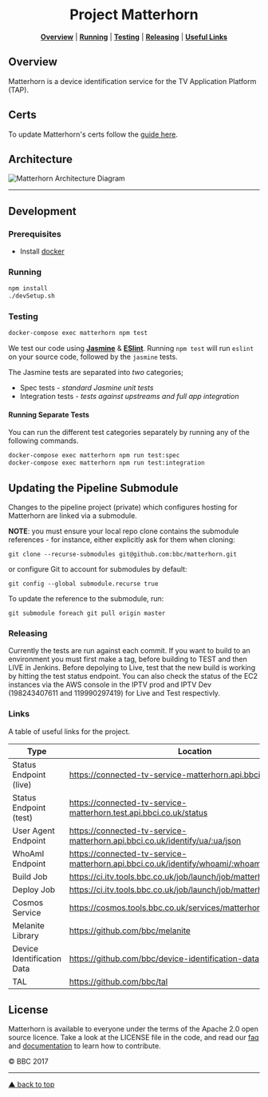 <h1 align="center">Project Matterhorn</h1>

<p align="center">
  <b><a href="#overview">Overview</a></b> |
  <b><a href="#running">Running</a></b> |
  <b><a href="#testing">Testing</a></b> |
  <b><a href="#releasing">Releasing</a></b> |
  <b><a href="#useful-links">Useful Links</a></b>
</p>

## Overview

Matterhorn is a device identification service for the TV Application Platform (TAP).

## Certs

To update Matterhorn's certs follow the [guide here](./docs/cert-guide.md).

## Architecture

![Matterhorn Architecture Diagram](https://goo.gl/vuV2ZF)

---

## Development

### Prerequisites
* Install [docker](https://docker.github.io/engine/installation/)

### Running

```bash
npm install
./devSetup.sh
```

### Testing

```bash
docker-compose exec matterhorn npm test
```

We test our code using [**Jasmine**](http://jasmine.github.io)
& [**ESlint**](http://eslint.org). Running
`npm test` will run `eslint` on your source code, followed by the
`jasmine` tests.

The Jasmine tests are separated into _two_ categories;

+ Spec tests - _standard Jasmine unit tests_
+ Integration tests - _tests against upstreams and full app integration_

#### Running Separate Tests ####

You can run the different test categories separately by running any of
the following commands.

```bash
docker-compose exec matterhorn npm run test:spec
docker-compose exec matterhorn npm run test:integration
```

## Updating the Pipeline Submodule

Changes to the pipeline project (private) which configures hosting for Matterhorn are linked via a submodule.

**NOTE**: you must ensure your local repo clone contains the submodule references - for instance, either explicitly ask for them when cloning:

```git clone --recurse-submodules git@github.com:bbc/matterhorn.git```

or configure Git to account for submodules by default:

```git config --global submodule.recurse true```

To update the reference to the submodule, run:

```
git submodule foreach git pull origin master
```

### Releasing

Currently the tests are run against each commit.
If you want to build to an environment you must first make a tag, before building to TEST and then LIVE in Jenkins. Before depolying to Live, test that the new build is working by hitting the test status endpoint. You can also check the status of the EC2 instances via the AWS console in the IPTV prod and IPTV Dev (198243407611 and 119990297419) for Live and Test respectivly.

### Links

A table of useful links for the project.

Type                       | Location
-------------------------- | --------
Status Endpoint (live)           | https://connected-tv-service-matterhorn.api.bbci.co.uk/status
Status Endpoint (test)           | https://connected-tv-service-matterhorn.test.api.bbci.co.uk/status
User Agent Endpoint        | https://connected-tv-service-matterhorn.api.bbci.co.uk/identify/ua/:ua/json
WhoAmI Endpoint            | https://connected-tv-service-matterhorn.api.bbci.co.uk/identify/whoami/:whoami/json
Build Job                  | https://ci.itv.tools.bbc.co.uk/job/launch/job/matterhorn/job/build/
Deploy Job                 | https://ci.itv.tools.bbc.co.uk/job/launch/job/matterhorn/job/deploy/
Cosmos Service             | https://cosmos.tools.bbc.co.uk/services/matterhorn
Melanite Library           | https://github.com/bbc/melanite
Device Identification Data | https://github.com/bbc/device-identification-data
TAL                        | https://github.com/bbc/tal


## License

Matterhorn is available to everyone under the terms of the Apache 2.0 open source licence. Take a look at
the LICENSE file in the code, and read our [faq](https://bbc.github.io/tal/faq.html#question_who_can_use_this)
and [documentation](https://bbc.github.io/tal/other/contributing.html) to learn how to contribute.

© BBC 2017

---

[▲ back to top](#readme)
